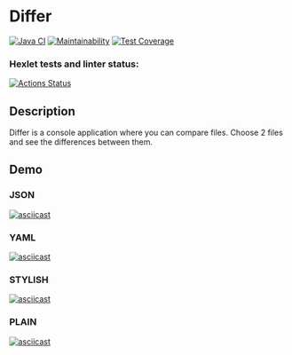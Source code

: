 # Differ
[![Java CI](https://github.com/stasyurin/java-project-71/actions/workflows/JavaCI.yml/badge.svg)](https://github.com/stasyurin/java-project-71/actions/workflows/JavaCI.yml)
[![Maintainability](https://api.codeclimate.com/v1/badges/11e1b01d9c2e259963da/maintainability)](https://codeclimate.com/github/stasyurin/java-project-71/maintainability)
[![Test Coverage](https://api.codeclimate.com/v1/badges/11e1b01d9c2e259963da/test_coverage)](https://codeclimate.com/github/stasyurin/java-project-71/test_coverage)

### Hexlet tests and linter status:
[![Actions Status](https://github.com/stasyurin/java-project-71/workflows/hexlet-check/badge.svg)](https://github.com/stasyurin/java-project-71/actions)

## Description

Differ is a console application where you can compare files.
Choose 2 files and see the differences between them.

## Demo

### JSON

[![asciicast](https://asciinema.org/a/lzqGqaWWhtPYD5z8v6Gq41lFf.svg)](https://asciinema.org/a/lzqGqaWWhtPYD5z8v6Gq41lFf)

### YAML

[![asciicast](https://asciinema.org/a/816SugNdy5Zrs4DwBBSnytX7p.svg)](https://asciinema.org/a/816SugNdy5Zrs4DwBBSnytX7p)

### STYLISH

[![asciicast](https://asciinema.org/a/eTBTv9nVgwg4GSR0rksPtfHRx.svg)](https://asciinema.org/a/eTBTv9nVgwg4GSR0rksPtfHRx)

### PLAIN

[![asciicast](https://asciinema.org/a/OAZiJbI95GfhLuzg8HvZo6uAe.svg)](https://asciinema.org/a/OAZiJbI95GfhLuzg8HvZo6uAe)
